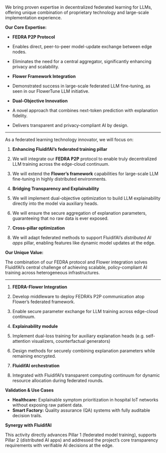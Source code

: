 We bring proven expertise in decentralized federated learning for LLMs, offering unique combination of proprietary technology and large-scale implementation experience.

**Our Core Expertise:**

- **FEDRA P2P Protocol**

- Enables direct, peer-to-peer model-update exchange between edge nodes.
- Eliminates the need for a central aggregator, significantly enhancing privacy and scalability.

- **Flower Framework Integration**

- Demonstrated success in large-scale federated LLM fine-tuning, as seen in our FlowerTune LLM initiative.

- **Dual-Objective Innovation**

- A novel approach that combines next-token prediction with explanation fidelity.
- Delivers transparent and privacy-compliant AI by design.

---

As a federated learning technology innovator, we will focus on:

1. **Enhancing FluidifAI’s federated training pillar**

2. We will integrate our **FEDRA P2P** protocol to enable truly decentralized LLM training across the edge-cloud continuum.
3. We will extend the **Flower’s framework** capabilities for large-scale LLM fine-tuning in highly distributed environments.

4. **Bridging Transparency and Explainability**

5. We will implement dual-objective optimization to build LLM explainability directly into the model via auxiliary heads.
6. We will ensure the secure aggregation of explanation parameters, guaranteeing that no raw data is ever exposed.

7. **Cross-pillar optimization**

8. We will adapt federated methods to support FluidifAI’s _distributed AI apps_ pillar, enabling features like dynamic model updates at the edge.


**Our Unique Value:**

The combination of our FEDRA protocol and Flower integration solves FluidifAI’s central challenge of achieving scalable, policy-compliant AI training across heterogeneous infrastructures.


---

1. **FEDRA-Flower Integration**

2. Develop middleware to deploy FEDRA’s P2P communication atop Flower’s federated framework.
3. Enable secure parameter exchange for LLM training across edge-cloud continuum.

4. **Explainability module**

5. Implement dual-loss training for auxiliary explanation heads (e.g. self-attention visualizers, counterfactual generators)
6. Design methods for securely combining explanation parameters while remaining encrypted.

7. **FluidifAI orchestration**

8. Integrated with FluidifAI’s transparent computing continuum for dynamic resource allocation during federated rounds.

**Validation & Use Cases**

- **Healthcare:** Explainable symptom prioritization in hospital IoT networks without exposing raw patient data.
- **Smart Factory:** Quality assurance (QA) systems with fully auditable decision trails.

**Synergy with FluidifAI**

This activity directly advances Pillar 1 (federated model training), supports Pillar 2 (distributed AI apps) and addressed the project’s core transparency requirements with verifiable AI decisions at the edge.